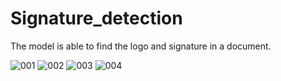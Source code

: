 # Signature_detection
The model is able to find the logo and signature in a document.

![001](https://user-images.githubusercontent.com/65071575/138444188-f40bb91d-9bd9-4d08-b6d3-b178d02ca5b1.png)
![002](https://user-images.githubusercontent.com/65071575/138444192-3b67c7e5-824b-4f78-beeb-13b76db9f237.png)
![003](https://user-images.githubusercontent.com/65071575/138444193-4d3823be-993a-46fc-8aaa-ae84932ce53c.png)
![004](https://user-images.githubusercontent.com/65071575/138444195-38f4dacc-2bac-40ba-85c2-74cbe21c3204.png)
